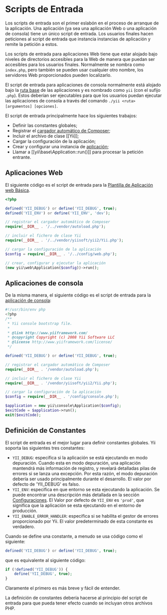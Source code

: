 ﻿Scripts de Entrada
==================

Los scripts de entrada son el primer eslabón en el proceso de arranque de la aplicación. Una aplicación (ya sea una 
aplicación Web o una aplicación de consola) tiene un único script de entrada. Los usuarios finales hacen peticiones al 
script de entrada que instancia instancias de aplicación y remite la petición a estos.

Los scripts de entrada para aplicaciones Web tiene que estar alojado bajo niveles de directorios accesibles para la Web 
de manera que puedan ser accesibles para los usuarios finales. Normalmente se nombra como `index.php`, pero también se 
pueden usar cualquier otro nombre, los servidores Web proporcionados pueden localizarlo.

El script de entrada para aplicaciones de consola normalmente está alojado bajo la 
[ruta base](structure-applications.md) de las aplicaciones y es nombrado como `yii` (con el sufijo `.php`). Estos 
deberían ser ejecutables para que los usuarios puedan ejecutar las aplicaciones de consola a través del comando 
`./yii <ruta> [argumentos] [opciones]`.

El script de entrada principalmente hace los siguientes trabajos:

* Definir las constantes globales;
* Registrar el [cargador automático de Composer](https://getcomposer.org/doc/01-basic-usage.md#autoloading);
* Incluir el archivo de clase [[Yii]];
* Cargar la configuración de la aplicación;
* Crear y configurar una instancia de [aplicación](structure-applications.md);
* Llamar a [[yii\base\Application::run()]] para procesar la petición entrante.

## Aplicaciones Web <span id="web-applications"></span>

El siguiente código es el script de entrada para la [Plantilla de Aplicación web Básica](start-installation.md).

```php
<?php

defined('YII_DEBUG') or define('YII_DEBUG', true);
defined('YII_ENV') or define('YII_ENV', 'dev');

// registrar el cargador automático de Composer
require(__DIR__ . '/../vendor/autoload.php');

// incluir el fichero de clase Yii
require(__DIR__ . '/../vendor/yiisoft/yii2/Yii.php');

// cargar la configuración de la aplicación
$config = require(__DIR__ . '/../config/web.php');

// crear, configurar y ejecutar la aplicación
(new yii\web\Application($config))->run();
```

## Aplicaciones de consola <span id="console-applications"></span>

De la misma manera, el siguiente código es el script de entrada para la [aplicación de consola](tutorial-console.md):

```php
#!/usr/bin/env php
<?php
/**
 * Yii console bootstrap file.
 *
 * @link http://www.yiiframework.com/
 * @copyright Copyright (c) 2008 Yii Software LLC
 * @license http://www.yiiframework.com/license/
 */

defined('YII_DEBUG') or define('YII_DEBUG', true);

// registrar el cargador automático de Composer
require(__DIR__ . '/vendor/autoload.php');

// incluir el fichero de clase Yii
require(__DIR__ . '/vendor/yiisoft/yii2/Yii.php');

// cargar la configuración de la aplicación
$config = require(__DIR__ . '/config/console.php');

$application = new yii\console\Application($config);
$exitCode = $application->run();
exit($exitCode);
```

## Definición de Constantes <span id="defining-constants"></span>

El script de entrada es el mejor lugar para definir constantes globales. Yii soporta las siguientes tres constantes:

* `YII_DEBUG`: especifica si la aplicación se está ejecutando en modo depuración. Cuando esta en modo depuración, una 
aplicación mantendrá más información de registro, y revelará detalladas pilas de errores si se lanza una excepción. Por 
esta razón, el modo depuración debería ser usado principalmente durante el desarrollo. El valor por defecto de 
'YII_DEBUG' es falso.
* `YII_ENV`: especifica en que entorno se esta ejecutando la aplicación. Se puede encontrar una descripción más 
detallada en la sección [Configuraciones](concept-configurations.md#environment-constants).
El Valor por defecto de `YII_ENV` es `'prod'`, que significa que la aplicación se esta ejecutando en el entorno de 
producción.
* `YII_ENABLE_ERROR_HANDLER`: especifica si se habilita el gestor de errores proporcionado por Yii. El valor 
predeterminado de esta constante es verdadero.

Cuando se define una constante, a menudo se usa código como el siguiente:

```php
defined('YII_DEBUG') or define('YII_DEBUG', true);
```

que es equivalente al siguiente código:

```php
if (!defined('YII_DEBUG')) {
    define('YII_DEBUG', true);
}
```

Claramente el primero es más breve y fácil de entender.

La definición de constantes debería hacerse al principio del script de entrada para que pueda tener efecto cuando se 
incluyan otros archivos PHP.
